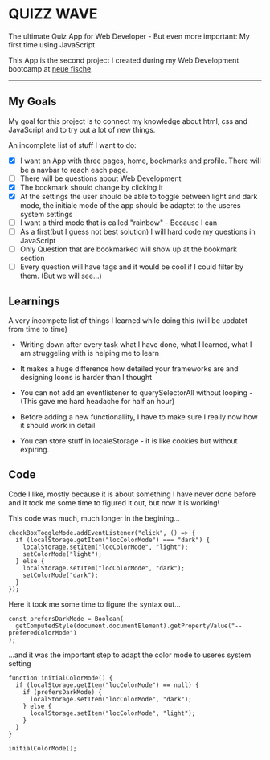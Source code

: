 # QUIZZ WAVE

The ultimate Quiz App for Web Developer - But even more important: My first time using JavaScript.

This App is the second project I created during my Web Development bootcamp at [neue fische](https://www.neuefische.de/).

---

## My Goals

My goal for this project is to connect my knowledge about html, css and JavaScript and to try out a lot of new things.

An incomplete list of stuff I want to do:

- [x] I want an App with three pages, home, bookmarks and profile. There will be a navbar to reach each page.
- [ ] There will be questions about Web Development
- [x] The bookmark should change by clicking it
- [x] At the settings the user should be able to toggle between light and dark mode, the initiale mode of the app should be adaptet to the useres system settings
- [ ] I want a third mode that is called "rainbow" - Because I can
- [ ] As a first(but I guess not best solution) I will hard code my questions in JavaScript
- [ ] Only Question that are bookmarked will show up at the bookmark section
- [ ] Every question will have tags and it would be cool if I could filter by them. (But we will see...)

## Learnings

A very incompete list of things I learned while doing this (will be updatet from time to time)

- Writing down after every task what I have done, what I learned, what I am struggeling with is helping me to learn

- It makes a huge difference how detailed your frameworks are and designing Icons is harder than I thought

- You can not add an eventlistener to querySelectorAll without looping - (This gave me hard headache for half an hour)

- Before adding a new functionallity, I have to make sure I really now how it should work in detail

- You can store stuff in localeStorage - it is like cookies but without expiring.

## Code

Code I like, mostly because it is about something I have never done before and it took me some time to figured it out, but now it is working!
<br>

This code was much, much longer in the begining...

```
checkBoxToggleMode.addEventListener("click", () => {
  if (localStorage.getItem("locColorMode") === "dark") {
    localStorage.setItem("locColorMode", "light");
    setColorMode("light");
  } else {
    localStorage.setItem("locColorMode", "dark");
    setColorMode("dark");
  }
});
```

Here it took me some time to figure the syntax out...

```
const prefersDarkMode = Boolean(
  getComputedStyle(document.documentElement).getPropertyValue("--preferedColorMode")
);
```

...and it was the important step to adapt the color mode to useres system setting

```
function initialColorMode() {
  if (localStorage.getItem("locColorMode") == null) {
    if (prefersDarkMode) {
      localStorage.setItem("locColorMode", "dark");
    } else {
      localStorage.setItem("locColorMode", "light");
    }
  }
}

initialColorMode();
```
